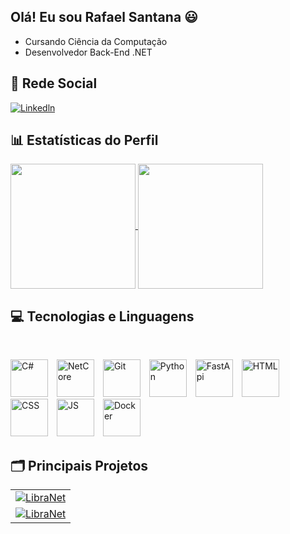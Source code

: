 ## Olá! Eu sou Rafael Santana 😃
- Cursando Ciência da Computação
- Desenvolvedor Back-End .NET
  
## 📱 Rede Social

[![Linkedln](https://img.shields.io/badge/LinkedIn-0077B5?style=for-the-badge&logo=linkedin&logoColor=white)](https://www.linkedin.com/in/rafael-santana11/)

## 📊 Estatísticas do Perfil

  <p style="text-align: left;">
     <a href="https://github.com/anuraghazra/github-readme-stats">
        <img height=200 align="center" src="https://github-readme-stats.vercel.app/api?username=Rafaelsn11&theme=tokyonight"/>
      </a>
      <a href="https://github-readme-stats.vercel.app/api/top-langs?username=samuel-duque">
        <img height=200 align="center" src="https://github-readme-stats.vercel.app/api/top-langs?username=Rafaelsn11&theme=tokyonight&layout=donut"/>
      </a>
  </p>

## 💻 Tecnologias e Linguagens

<div style="display: inline_block"><br/>
<p align="left"> 
  <img 
     alt="C#"
     title="C#" 
     width="60px" 
     style="padding-right: 10px;" 
     src="https://cdn.jsdelivr.net/gh/devicons/devicon@latest/icons/csharp/csharp-plain.svg" 
    />
   <img 
       alt="NetCore" 
       title="NETCore"
       width="60px" 
       style="padding-right: 10px;" 
       src= "https://cdn.jsdelivr.net/gh/devicons/devicon@latest/icons/dotnetcore/dotnetcore-original.svg"
   />
   <img
       alt="Git" 
       title="Git"
       width="60px" 
       style="padding-right: 10px;" 
       src="https://cdn.jsdelivr.net/gh/devicons/devicon@latest/icons/git/git-original.svg" 
   />
  <img
      alt="Python" 
      title="Python"
      width="60px" 
      style="padding-right: 10px;" 
      src="https://devicon-website.vercel.app/api/python/original.svg"
  />
  <img
      alt="FastApi" 
      title="FastApi"
      width="60px" 
      style="padding-right: 10px;" 
      src="https://devicon-website.vercel.app/api/fastapi/original-wordmark.svg"
  />
  <img
    alt="HTML" 
    title="HTML"
    width="60px" 
    style="padding-right: 10px;" 
    src="https://devicon-website.vercel.app/api/html5/original.svg" />
  <img
    alt="CSS" 
    title="CSS"
    width="60px" 
    style="padding-right: 10px;" 
    src="https://devicon-website.vercel.app/api/css3/original.svg" />
  <img
    alt="JS" 
    title="JS"
    width="60px" 
    style="padding-right: 10px;" 
    src="https://devicon-website.vercel.app/api/javascript/original.svg" />
  <img
    alt="Docker" 
    title="Docker"
    width="60px" 
    style="padding-right: 10px;" 
    src="https://devicon-website.vercel.app/api/docker/original.svg" />
</p>

## 🗂️ Principais Projetos
<table style="text-align: left; border-collapse: collapse;">
  <tr>
    <td>
        <a href="https://github.com/Rafaelsn11/LibraNet" target="_blank">
          <img align="center" witdh="160" src="https://github-readme-stats.vercel.app/api/pin?username=Rafaelsn11&repo=LibraNet&theme=tokyonight" alt="LibraNet"/>
        </a>
    </td>
  </tr>

  <tr>
    <td>
        <a href="https://github.com/Vitor-Moura48/Estudo_de_Caso_03" target="_blank">
          <img align="center" witdh="160" src="https://github-readme-stats.vercel.app/api/pin?username=Vitor-Moura48&repo=Estudo_de_Caso_03&theme=tokyonight" alt="LibraNet"/>
        </a>
    </td>
  </tr>
</table>
